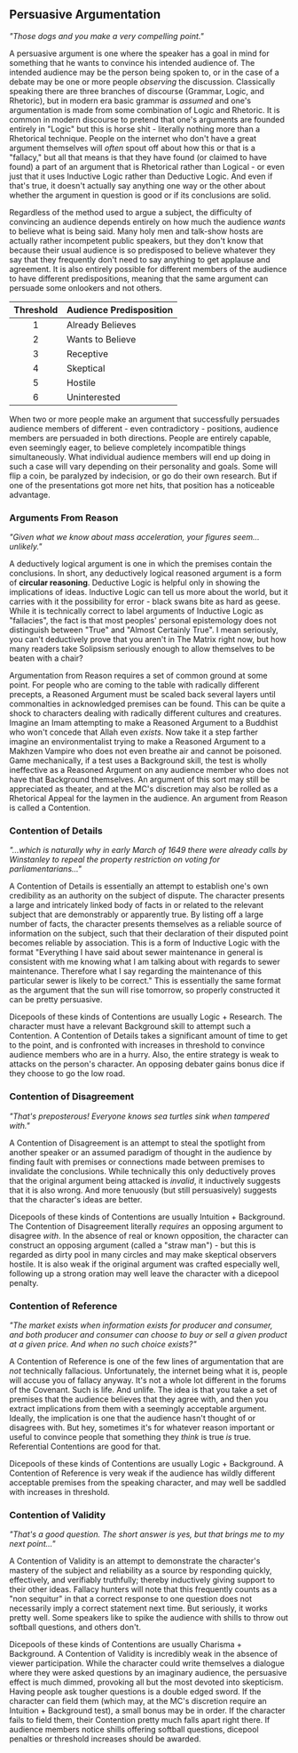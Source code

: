## Persuasive Argumentation
_"Those dogs and you make a very compelling point."_

A persuasive argument is one where the speaker has a goal in mind for something that he wants to convince his intended audience of. The intended audience may be the person being spoken to, or in the case of a debate may be one or more people _observing_ the discussion. Classically speaking there are three branches of discourse (Grammar, Logic, and Rhetoric), but in modern era basic grammar is _assumed_ and one's argumentation is made from some combination of Logic and Rhetoric. It is common in modern discourse to pretend that one's arguments are founded entirely in "Logic" but this is horse shit - literally nothing more than a Rhetorical technique. People on the internet who don't have a great argument themselves will _often_ spout off about how this or that is a "fallacy," but all that means is that they have found (or claimed to have found) a part of an argument that is Rhetorical rather than Logical - or even just that it uses Inductive Logic rather than Deductive Logic. And even if that's true, it doesn't actually say anything one way or the other about whether the argument in question is good or if its conclusions are solid.

Regardless of the method used to argue a subject, the difficulty of convincing an audience depends entirely on how much the audience _wants_ to believe what is being said. Many holy men and talk-show hosts are actually rather incompetent public speakers, but they don't know that because their usual audience is so predisposed to believe whatever they say that they frequently don't need to say anything to get applause and agreement. It is also entirely possible for different members of the audience to have different predispositions, meaning that the same argument can persuade some onlookers and not others.

| Threshold | Audience Predisposition |
|:---------:|:------------------------|
| 1 | Already Believes |
| 2 | Wants to Believe |
| 3 | Receptive |
| 4 | Skeptical |
| 5 | Hostile |
| 6 | Uninterested |

When two or more people make an argument that successfully persuades audience members of different - even contradictory - positions, audience members are persuaded in both directions. People are entirely capable, even seemingly eager, to believe completely incompatible things simultaneously. What individual audience members will end up doing in such a case will vary depending on their personality and goals. Some will flip a coin, be paralyzed by indecision, or go do their own research. But if one of the presentations got more net hits, that position has a noticeable advantage.

### Arguments From Reason
_"Given what we know about mass acceleration, your figures seem... unlikely."_

A deductively logical argument is one in which the premises contain the conclusions. In short, any deductively logical reasoned argument is a form of **circular reasoning**. Deductive Logic is helpful only in showing the implications of ideas. Inductive Logic can tell us more about the world, but it carries with it the possibility for error - black swans bite as hard as geese. While it is technically correct to label arguments of Inductive Logic as "fallacies", the fact is that most peoples' personal epistemology does not distinguish between "True" and "Almost Certainly True". I mean seriously, you can't deductively prove that you aren't in The Matrix right now, but how many readers take Solipsism seriously enough to allow themselves to be beaten with a chair?

Argumentation from Reason requires a set of common ground at some point. For people who are coming to the table with radically different precepts, a Reasoned Argument must be scaled back several layers until commonalties in acknowledged premises can be found. This can be quite a shock to characters dealing with radically different cultures and creatures. Imagine an Imam attempting to make a Reasoned Argument to a Buddhist who won't concede that Allah even _exists_. Now take it a step farther imagine an environmentalist trying to make a Reasoned Argument to a Makhzen Vampire who does not even breathe air and cannot be poisoned. Game mechanically, if a test uses a Background skill, the test is wholly ineffective as a Reasoned Argument on any audience member who does not have that Background themselves. An argument of this sort may still be appreciated as theater, and at the MC's discretion may also be rolled as a Rhetorical Appeal for the laymen in the audience. An argument from Reason is called a Contention.

### Contention of Details
_"...which is naturally why in early March of 1649 there were already calls by Winstanley to repeal the property restriction on voting for parliamentarians..."_

A Contention of Details is essentially an attempt to establish one's own credibility as an authority on the subject of dispute. The character presents a large and intricately linked body of facts in or related to the relevant subject that are demonstrably or apparently true. By listing off a large number of facts, the character presents themselves as a reliable source of information on the subject, such that their declaration of their disputed point becomes reliable by association. This is a form of Inductive Logic with the format "Everything I have said about sewer maintenance in general is consistent with me knowing what I am talking about with regards to sewer maintenance. Therefore what I say regarding the maintenance of this particular sewer is likely to be correct." This is essentially the same format as the argument that the sun will rise tomorrow, so properly constructed it can be pretty persuasive.

Dicepools of these kinds of Contentions are usually Logic + Research. The character must have a relevant Background skill to attempt such a Contention. A Contention of Details takes a significant amount of time to get to the point, and is confronted with increases in threshold to convince audience members who are in a hurry. Also, the entire strategy is weak to attacks on the person's character. An opposing debater gains bonus dice if they choose to go the low road.

### Contention of Disagreement
_"That's preposterous! Everyone knows sea turtles sink when tampered with."_

A Contention of Disagreement is an attempt to steal the spotlight from another speaker or an assumed paradigm of thought in the audience by finding fault with premises or connections made between premises to invalidate the conclusions. While technically this only deductively proves that the original argument being attacked is _invalid_, it inductively suggests that it is also wrong. And more tenuously (but still persuasively) suggests that the character's ideas are better.

Dicepools of these kinds of Contentions are usually Intuition + Background. The Contention of Disagreement literally _requires_ an opposing argument to disagree _with_. In the absence of real or known opposition, the character can construct an opposing argument (called a "straw man") - but this is regarded as dirty pool in many circles and may make skeptical observers hostile. It is also weak if the original argument was crafted especially well, following up a strong oration may well leave the character with a dicepool penalty.

### Contention of Reference
_"The market exists when information exists for producer and consumer, and both producer and consumer can choose to buy or sell a given product at a given price. And when no such choice exists?"_

A Contention of Reference is one of the few lines of argumentation that are _not_ technically fallacious. Unfortunately, the internet being what it is, people will accuse you of fallacy anyway. It's not a whole lot different in the forums of the Covenant. Such is life. And unlife. The idea is that you take a set of premises that the audience believes that they agree with, and then you extract implications from them with a seemingly acceptable argument. Ideally, the implication is one that the audience hasn't thought of or disagrees with. But hey, sometimes it's for whatever reason important or useful to convince people that something they _think_ is true _is_ true. Referential Contentions are good for that.

Dicepools of these kinds of Contentions are usually Logic + Background. A Contention of Reference is very weak if the audience has wildly different acceptable premises from the speaking character, and may well be saddled with increases in threshold.

### Contention of Validity
_"That's a good question. The short answer is yes, but that brings me to my next point..."_

A Contention of Validity is an attempt to demonstrate the character's mastery of the subject and reliability as a source by responding quickly, effectively, and verifiably truthfully; thereby inductively giving support to their other ideas. Fallacy hunters will note that this frequently counts as a "non sequitur" in that a correct response to one question does not necessarily imply a correct statement next time. But seriously, it works pretty well. Some speakers like to spike the audience with shills to throw out softball questions, and others don't. 

Dicepools of these kinds of Contentions are usually Charisma + Background. A Contention of Validity is incredibly weak in the absence of viewer participation. While the character could write themselves a dialogue where they were asked questions by an imaginary audience, the persuasive effect is much dimmed, provoking all but the most devoted into skepticism. Having people ask tougher questions is a double edged sword. If the character can field them (which may, at the MC's discretion require an Intuition + Background test), a small bonus may be in order. If the character fails to field them, their Contention pretty much falls apart right there. If audience members notice shills offering softball questions, dicepool penalties or threshold increases should be awarded.

